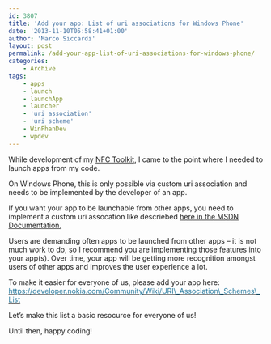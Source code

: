 ```yaml
---
id: 3807
title: 'Add your app: List of uri associations for Windows Phone'
date: '2013-11-10T05:58:41+01:00'
author: 'Marco Siccardi'
layout: post
permalink: /add-your-app-list-of-uri-associations-for-windows-phone/
categories:
    - Archive
tags:
    - apps
    - launch
    - launchApp
    - launcher
    - 'uri association'
    - 'uri scheme'
    - WinPhanDev
    - wpdev
---
```


While development of my [NFC Toolkit](https://www.windowsphone.com/s?appid=2c33cb7d-c97b-4204-aa8b-1e8712718519), I came to the point where I needed to launch apps from my code.

On Windows Phone, this is only possible via custom uri association and needs to be implemented by the developer of an app.

If you want your app to be launchable from other apps, you need to implement a custom uri assocation like descriebed [here in the MSDN Documentation.](https://msdn.microsoft.com/en-us/library/windowsphone/develop/jj206987(v=vs.105).aspx#BKMK_URIassociations)

Users are demanding often apps to be launched from other apps – it is not much work to do, so I recommend you are implementing those features into your app(s). Over time, your app will be getting more recognition amongst users of other apps and improves the user experience a lot.

To make it easier for everyone of us, please add your app here: [<span style="color: #21759b;">https://developer.nokia.com/Community/Wiki/URI\_Association\_Schemes\_List</span>](https://developer.nokia.com/Community/Wiki/URI_Association_Schemes_List)

Let’s make this list a basic resocurce for everyone of us!

Until then, happy coding!